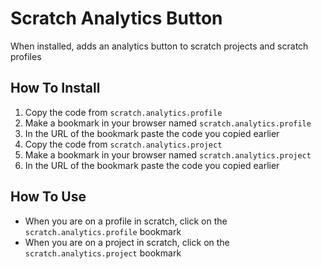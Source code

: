 # Scratch Analytics Button
When installed, adds an analytics button to scratch projects and scratch profiles
## How To Install
1. Copy the code from `scratch.analytics.profile`
2. Make a bookmark in your browser named `scratch.analytics.profile`
3. In the URL of the bookmark paste the code you copied earlier
4. Copy the code from `scratch.analytics.project`
5. Make a bookmark in your browser named `scratch.analytics.project`
6. In the URL of the bookmark paste the code you copied earlier
## How To Use
- When you are on a profile in scratch, click on the `scratch.analytics.profile` bookmark
- When you are on a project in scratch, click on the `scratch.analytics.project` bookmark
